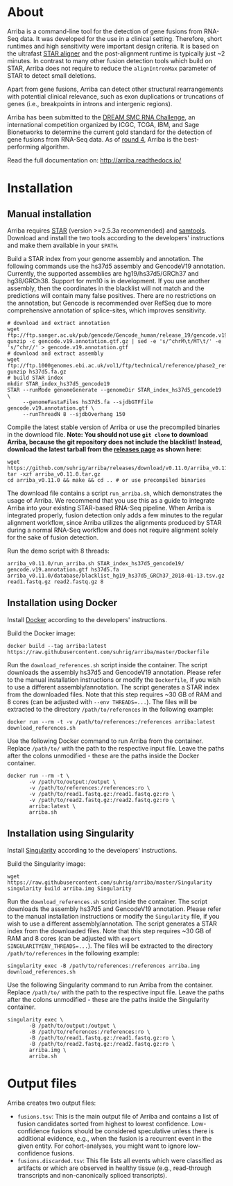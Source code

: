 About
=====

Arriba is a command-line tool for the detection of gene fusions from RNA-Seq data. It was developed for the use in a clinical setting.
Therefore, short runtimes and high sensitivity were important design criteria. It is based on the ultrafast [STAR aligner](https://github.com/alexdobin/STAR) and the post-alignment runtime is typically just ~2 minutes. In contrast to many other fusion detection tools which build on STAR, Arriba does not require to reduce the `alignIntronMax` parameter of STAR to detect small deletions.

Apart from gene fusions, Arriba can detect other structural rearrangements with potential clinical relevance, such as exon duplications or truncations of genes (i.e., breakpoints in introns and intergenic regions).

Arriba has been submitted to the [DREAM SMC RNA Challenge](https://www.synapse.org/#!Synapse:syn2813589), an international competition organized by ICGC, TCGA, IBM, and Sage Bionetworks to determine the current gold standard for the detection of gene fusions from RNA-Seq data. As of [round 4](https://www.synapse.org/#!Synapse:syn2813589/wiki/423306), Arriba is the best-performing algorithm.

Read the full documentation on: http://arriba.readthedocs.io/

Installation
============

Manual installation
-------------------

Arriba requires [STAR](https://github.com/alexdobin/STAR) (version >=2.5.3a recommended) and [samtools](http://www.htslib.org/). Download and install the two tools according to the developers' instructions and make them available in your `$PATH`.

Build a STAR index from your genome assembly and annotation. The following commands use the hs37d5 assembly and GencodeV19 annotation. Currently, the supported assemblies are hg19/hs37d5/GRCh37 and hg38/GRCh38. Support for mm10 is in development. If you use another assembly, then the coordinates in the blacklist will not match and the predictions will contain many false positives. There are no restrictions on the annotation, but Gencode is recommended over RefSeq due to more comprehensive annotation of splice-sites, which improves sensitivity.

```
# download and extract annotation
wget ftp://ftp.sanger.ac.uk/pub/gencode/Gencode_human/release_19/gencode.v19.annotation.gtf.gz
gunzip -c gencode.v19.annotation.gtf.gz | sed -e 's/^chrM\t/MT\t/' -e 's/^chr//' > gencode.v19.annotation.gtf
# download and extract assembly
wget ftp://ftp.1000genomes.ebi.ac.uk/vol1/ftp/technical/reference/phase2_reference_assembly_sequence/hs37d5.fa.gz
gunzip hs37d5.fa.gz
# build STAR index
mkdir STAR_index_hs37d5_gencode19
STAR --runMode genomeGenerate --genomeDir STAR_index_hs37d5_gencode19 \
     --genomeFastaFiles hs37d5.fa --sjdbGTFfile gencode.v19.annotation.gtf \
     --runThreadN 8 --sjdbOverhang 150
```

Compile the latest stable version of Arriba or use the precompiled binaries in the download file. **Note: You should not use `git clone` to download Arriba, because the git repository does not include the blacklist! Instead, download the latest tarball from the [releases page](https://github.com/suhrig/arriba/releases/) as shown here:**
```
wget https://github.com/suhrig/arriba/releases/download/v0.11.0/arriba_v0.11.0.tar.gz
tar -xzf arriba_v0.11.0.tar.gz
cd arriba_v0.11.0 && make && cd .. # or use precompiled binaries
```

The download file contains a script `run_arriba.sh`, which demonstrates the usage of Arriba. We recommend that you use this as a guide to integrate Arriba into your existing STAR-based RNA-Seq pipeline. When Arriba is integrated properly, fusion detection only adds a few minutes to the regular alignment workflow, since Arriba utilizes the alignments produced by STAR during a normal RNA-Seq workflow and does not require alignment solely for the sake of fusion detection.

Run the demo script with 8 threads:
```
arriba_v0.11.0/run_arriba.sh STAR_index_hs37d5_gencode19/ gencode.v19.annotation.gtf hs37d5.fa arriba_v0.11.0/database/blacklist_hg19_hs37d5_GRCh37_2018-01-13.tsv.gz read1.fastq.gz read2.fastq.gz 8
```

Installation using Docker
-------------------------

Install [Docker](https://www.docker.com/) according to the developers' instructions.

Build the Docker image:

```
docker build --tag arriba:latest https://raw.githubusercontent.com/suhrig/arriba/master/Dockerfile
```

Run the `download_references.sh` script inside the container. The script downloads the assembly hs37d5 and GencodeV19 annotation. Please refer to the manual installation instructions or modify the `Dockerfile`, if you wish to use a different assembly/annotation. The script generates a STAR index from the downloaded files. Note that this step requires ~30 GB of RAM and 8 cores (can be adjusted with `--env THREADS=...`). The files will be extracted to the directory `/path/to/references` in the following example:

```
docker run --rm -t -v /path/to/references:/references arriba:latest download_references.sh
```

Use the following Docker command to run Arriba from the container. Replace `/path/to/` with the path to the respective input file. Leave the paths after the colons unmodified - these are the paths inside the Docker container.

```
docker run --rm -t \
       -v /path/to/output:/output \
       -v /path/to/references:/references:ro \
       -v /path/to/read1.fastq.gz:/read1.fastq.gz:ro \
       -v /path/to/read2.fastq.gz:/read2.fastq.gz:ro \
       arriba:latest \
       arriba.sh
```

Installation using Singularity
------------------------------

Install [Singularity](http://singularity.lbl.gov/) according to the developers' instructions.

Build the Singularity image:

```
wget https://raw.githubusercontent.com/suhrig/arriba/master/Singularity
singularity build arriba.img Singularity
```

Run the `download_references.sh` script inside the container. The script downloads the assembly hs37d5 and GencodeV19 annotation. Please refer to the manual installation instructions or modify the `Singularity` file, if you wish to use a different assembly/annotation. The script generates a STAR index from the downloaded files. Note that this step requires ~30 GB of RAM and 8 cores (can be adjusted with `export SINGULARITYENV_THREADS=...`). The files will be extracted to the directory `/path/to/references` in the following example:

```
singularity exec -B /path/to/references:/references arriba.img download_references.sh
```

Use the following Singularity command to run Arriba from the container. Replace `/path/to/` with the path to the respective input file. Leave the paths after the colons unmodified - these are the paths inside the Singularity container.

```
singularity exec \
       -B /path/to/output:/output \
       -B /path/to/references:/references:ro \
       -B /path/to/read1.fastq.gz:/read1.fastq.gz:ro \
       -B /path/to/read2.fastq.gz:/read2.fastq.gz:ro \
       arriba.img \
       arriba.sh
```

Output files
============

Arriba creates two output files:

* `fusions.tsv`: This is the main output file of Arriba and contains a list of fusion candidates sorted from highest to lowest confidence. Low-confidence fusions should be considered speculative unless there is additional evidence, e.g., when the fusion is a recurrent event in the given entity. For cohort-analyses, you might want to ignore low-confidence fusions.
* `fusions.discarded.tsv`: This file lists all events which were classified as artifacts or which are observed in healthy tissue (e.g., read-through transcripts and non-canonically spliced transcripts).

